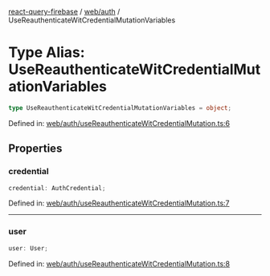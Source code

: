[react-query-firebase](../../../modules.md) / [web/auth](../index.md) / UseReauthenticateWitCredentialMutationVariables

# Type Alias: UseReauthenticateWitCredentialMutationVariables

```ts
type UseReauthenticateWitCredentialMutationVariables = object;
```

Defined in: [web/auth/useReauthenticateWitCredentialMutation.ts:6](https://github.com/vpishuk/react-query-firebase/blob/09a15a5d938c4bdaa4fd86491bcf8ea41c16371f/web/auth/useReauthenticateWitCredentialMutation.ts#L6)

## Properties

### credential

```ts
credential: AuthCredential;
```

Defined in: [web/auth/useReauthenticateWitCredentialMutation.ts:7](https://github.com/vpishuk/react-query-firebase/blob/09a15a5d938c4bdaa4fd86491bcf8ea41c16371f/web/auth/useReauthenticateWitCredentialMutation.ts#L7)

***

### user

```ts
user: User;
```

Defined in: [web/auth/useReauthenticateWitCredentialMutation.ts:8](https://github.com/vpishuk/react-query-firebase/blob/09a15a5d938c4bdaa4fd86491bcf8ea41c16371f/web/auth/useReauthenticateWitCredentialMutation.ts#L8)
